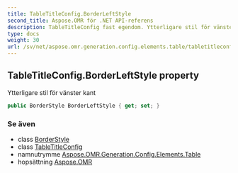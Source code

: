 ```yaml
---
title: TableTitleConfig.BorderLeftStyle
second_title: Aspose.OMR för .NET API-referens
description: TableTitleConfig fast egendom. Ytterligare stil för vänster kant
type: docs
weight: 30
url: /sv/net/aspose.omr.generation.config.elements.table/tabletitleconfig/borderleftstyle/
---
```

## TableTitleConfig.BorderLeftStyle property

Ytterligare stil för vänster kant

```csharp
public BorderStyle BorderLeftStyle { get; set; }
```

### Se även

* class [BorderStyle](../../../aspose.omr.generation.config/borderstyle/)
* class [TableTitleConfig](../)
* namnutrymme [Aspose.OMR.Generation.Config.Elements.Table](../../tabletitleconfig/)
* hopsättning [Aspose.OMR](../../../)


